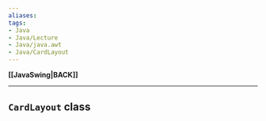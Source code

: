 ```yaml
---
aliases:
tags:
- Java
- Java/Lecture
- Java/java.awt
- Java/CardLayout
---
```

**[[JavaSwing|BACK]]**

---
## `CardLayout` class